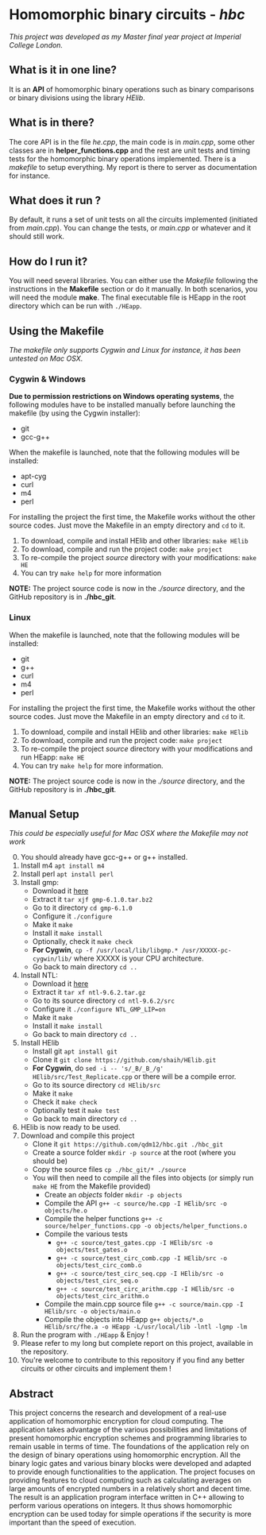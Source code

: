 # Homomorphic binary circuits - _hbc_ #

_This project was developed as my Master final year project at Imperial College London._

## What is it in **one** line? ##
It is an **API** of homomorphic binary operations such as binary comparisons or binary divisions using the library _HElib_.

## What is in there? ##
The core API is in the file _he.cpp_, the main code is in _main.cpp_, some other classes are in __helper_functions.cpp__ and the rest are unit tests and timing tests for the homomorphic binary operations implemented. There is a _makefile_ to setup everything. My report is there to server as documentation for instance.

## What does it run ? ##
By default, it runs a set of unit tests on all the circuits implemented (initiated from _main.cpp_).
You can change the tests, or _main.cpp_ or whatever and it should still work.

## How do I run it? ##
You will need several libraries.
You can either use the _Makefile_ following the instructions in the **Makefile** section or do it manually.
In both scenarios, you will need the module **make**.
The final executable file is HEapp in the root directory which can be run with `./HEapp`.


## Using the Makefile ##
_The makefile only supports Cygwin and Linux for instance, it has been untested on Mac OSX._
### Cygwin & Windows ###
**Due to permission restrictions on Windows operating systems**, the following modules have to be installed manually before launching the makefile (by using the Cygwin installer):
   * git
   * gcc-g++

When the makefile is launched, note that the following modules will be installed:
   * apt-cyg
   * curl
   * m4
   * perl

For installing the project the first time, the Makefile works without the other source codes.
Just move the Makefile in an empty directory and `cd` to it.

1. To download, compile and install HElib and other libraries: `make HElib`
2. To download, compile and run the project code: `make project`
3. To re-compile the project _source_ directory with your modifications: `make HE`
4. You can try `make help` for more information

**NOTE:** The project source code is now in the _./source_ directory, and the GitHub repository is in __./hbc_git__.

### Linux ###
When the makefile is launched, note that the following modules will be installed:
   * git
   * g++
   * curl
   * m4
   * perl

For installing the project the first time, the Makefile works without the other source codes.
Just move the Makefile in an empty directory and `cd` to it.

1. To download, compile and install HElib and other libraries: `make HElib`
2. To download, compile and run the project code: `make project`
3. To re-compile the project _source_ directory with your modifications and run HEapp: `make HE`
4. You can try `make help` for more information.

**NOTE:** The project source code is now in the _./source_ directory, and the GitHub repository is in __./hbc_git__.



## Manual Setup ##
_This could be especially useful for Mac OSX where the Makefile may not work_

0. You should already have gcc-g++ or g++ installed.
1. Install m4 `apt install m4`
2. Install perl `apt install perl`
3. Install gmp:
    * Download it [here](https://gmplib.org/download/gmp/gmp-6.1.0.tar.bz2)
    * Extract it `tar xjf gmp-6.1.0.tar.bz2`
    * Go to it directory `cd gmp-6.1.0`
    * Configure it `./configure`
    * Make it `make`
    * Install it `make install`
    * Optionally, check it `make check`
    * **For Cygwin**, `cp -f /usr/local/lib/libgmp.* /usr/XXXXX-pc-cygwin/lib/` where XXXXX is your CPU architecture.
    * Go back to main directory `cd ..`
4. Install NTL:
    * Download it [here](http://www.shoup.net/ntl/ntl-9.6.2.tar.gz)
    * Extract it `tar xf ntl-9.6.2.tar.gz`
    * Go to its source directory `cd ntl-9.6.2/src`
    * Configure it `./configure NTL_GMP_LIP=on`
    * Make it `make`
    * Install it `make install`
    * Go back to main directory `cd ..`
5. Install HElib
    * Install git `apt install git`
    * Clone it `git clone https://github.com/shaih/HElib.git`
    * **For Cygwin**, do `sed -i -- 's/_B/_B_/g' HElib/src/Test_Replicate.cpp` or there will be a compile error.
    * Go to its source directory `cd HElib/src`
    * Make it `make`
    * Check it `make check`
    * Optionally test it `make test`
    * Go back to main directory `cd ..`
6. HElib is now ready to be used.
7. Download and compile this project
    * Clone it `git https://github.com/qdm12/hbc.git ./hbc_git`
    * Create a source folder `mkdir -p source` at the root (where you should be)
    * Copy the source files `cp ./hbc_git/* ./source`
    * You will then need to compile all the files into objects (or simply run `make HE` from the Makefile provided)
       * Create an _objects_ folder `mkdir -p objects`
       * Compile the API `g++ -c source/he.cpp -I HElib/src -o objects/he.o`
       * Compile the helper functions `g++ -c source/helper_functions.cpp -o objects/helper_functions.o`
       * Compile the various tests
          * `g++ -c source/test_gates.cpp -I HElib/src -o objects/test_gates.o`
          * `g++ -c source/test_circ_comb.cpp -I HElib/src -o objects/test_circ_comb.o`
          * `g++ -c source/test_circ_seq.cpp -I HElib/src -o objects/test_circ_seq.o`
          * `g++ -c source/test_circ_arithm.cpp -I HElib/src -o objects/test_circ_arithm.o`
       * Compile the main.cpp source file `g++ -c source/main.cpp -I HElib/src -o objects/main.o`
       * Compile the objects into HEapp `g++ objects/*.o HElib/src/fhe.a -o HEapp -L/usr/local/lib -lntl -lgmp -lm`
8. Run the program with `./HEapp` & Enjoy !
9. Please refer to my long but complete report on this project, available in the repository.
10. You're welcome to contribute to this repository if you find any better circuits or other circuits and implement them !



## Abstract ##
This project concerns the research and development of a real-use application of homomorphic encryption for cloud computing. The application takes advantage of the various possibilities and limitations of present homomorphic encryption schemes and programming libraries to remain usable in terms of time. The foundations of the application rely on the design of binary operations using homomorphic encryption. All the binary logic gates and various binary blocks were developed and adapted to provide enough functionalities to the application. The project focuses on providing features to cloud computing such as calculating averages on large amounts of encrypted numbers in a relatively short and decent time. The result is an application program interface written in C++ allowing to perform various operations on integers. It thus shows homomorphic encryption can be used today for simple operations if the security is more important than the speed of execution. 
